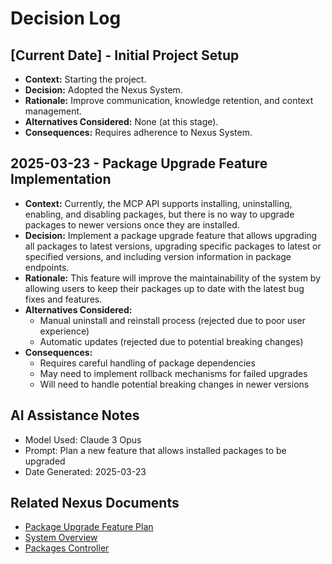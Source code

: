# Decision Log

## [Current Date] - Initial Project Setup

- **Context:** Starting the project.
- **Decision:** Adopted the Nexus System.
- **Rationale:** Improve communication, knowledge retention, and context management.
- **Alternatives Considered:** None (at this stage).
- **Consequences:** Requires adherence to Nexus System.

## 2025-03-23 - Package Upgrade Feature Implementation

- **Context:** Currently, the MCP API supports installing, uninstalling, enabling, and disabling packages, but there is no way to upgrade packages to newer versions once they are installed.
- **Decision:** Implement a package upgrade feature that allows upgrading all packages to latest versions, upgrading specific packages to latest or specified versions, and including version information in package endpoints.
- **Rationale:** This feature will improve the maintainability of the system by allowing users to keep their packages up to date with the latest bug fixes and features.
- **Alternatives Considered:** 
  - Manual uninstall and reinstall process (rejected due to poor user experience)
  - Automatic updates (rejected due to potential breaking changes)
- **Consequences:** 
  - Requires careful handling of package dependencies
  - May need to implement rollback mechanisms for failed upgrades
  - Will need to handle potential breaking changes in newer versions

## AI Assistance Notes
- Model Used: Claude 3 Opus
- Prompt: Plan a new feature that allows installed packages to be upgraded
- Date Generated: 2025-03-23

## Related Nexus Documents
- [Package Upgrade Feature Plan](.nexus/features/package_upgrade/initial_plan.md)
- [System Overview](.nexus/architecture/system_overview.md)
- [Packages Controller](.nexus/architecture/packages_controller.md)
